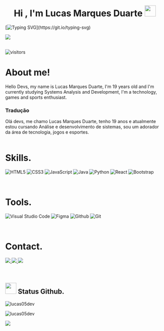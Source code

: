 <h1 align="center"><b>Hi , I'm Lucas Marques Duarte </b><img src="https://media.giphy.com/media/hvRJCLFzcasrR4ia7z/giphy.gif" width="35"></h1>

[![Typing SVG](https://readme-typing-svg.demolab.com?font=Fira+Code&size=35&pause=1000&color=464ACF&background=FFFFFF00&center=true&vCenter=true&width=1000&lines=Front-End+Developer.)](https://git.io/typing-svg)

<img src="https://user-images.githubusercontent.com/73097560/115834477-dbab4500-a447-11eb-908a-139a6edaec5c.gif"><br><br>

<p align="center">

  ![visitors](https://visitor-badge.laobi.icu/badge?page_id=lucas05dev)

</p>

# About me! 
  Hello Devs, my name is Lucas Marques Duarte, I'm 19 years old and I'm currently studying Systems Analysis and Development, I'm a technology, games and sports enthusiast.

### Tradução
  Olá devs, me chamo Lucas Marques Duarte, tenho 19 anos e atualmente estou cursando Análise e desenvolvimento de sistemas, sou um adorador da área de tecnologia, jogos e esportes.
<br>
<br>

# Skills.

<p align="center">

![HTML5](https://img.shields.io/badge/HTML5%20-%23E34F26.svg?style=for-the-badge&logo=html5&logoColor=white)
![CSS3](https://img.shields.io/badge/CSS3-1572B6?style=for-the-badge&logo=css3&logoColor=white)
![JavaScript](https://img.shields.io/badge/JavaScript-323330?style=for-the-badge&logo=javascript&logoColor=F7DF1E)
![Java](https://img.shields.io/badge/java-%23ED8B00.svg?style=for-the-badge&logo=java&logoColor=white)
![Python](https://img.shields.io/badge/Python-14354C?style=for-the-badge&logo=python&logoColor=white)
![React](https://img.shields.io/badge/React-20232A?style=for-the-badge&logo=react&logoColor=61DAFB)
![Bootstrap](https://img.shields.io/badge/Bootstrap-563D7C?style=for-the-badge&logo=bootstrap&logoColor=white)

</p>
<br>

# Tools.

<p align='center'>

![Visual Studio Code](https://img.shields.io/badge/Visual%20Studio%20Code-0078d7.svg?style=for-the-badge&logo=visual-studio-code&logoColor=white)
![Figma](https://img.shields.io/badge/figma-%23F24E1E.svg?style=for-the-badge&logo=figma&logoColor=white)
![Github](https://img.shields.io/badge/GitHub-100000?style=for-the-badge&logo=github&logoColor=white)
  ![Git](https://img.shields.io/badge/git-%23F05033.svg?style=for-the-badge&logo=git&logoColor=white)

<br>

# Contact.

<p>
  <a href='https://www.linkedin.com/in/lucasmarquesduarte/'>
    <img src='https://img.shields.io/badge/LinkedIn-0077B5?style=for-the-badge&logo=linkedin&logoColor=white'>
  </a>
  <a href='https://www.instagram.com/lucasmarquesduarte/'>
    <img src='https://img.shields.io/badge/Instagram-E4405F?style=for-the-badge&logo=instagram&logoColor=white'>
  </a>
  <a href='https://github.com/Lucas05DEV'>
    <img src='https://img.shields.io/badge/GitHub-100000?style=for-the-badge&logo=github&logoColor=white'>
  </a>
</p>
<br>

## <img src="https://media.giphy.com/media/iY8CRBdQXODJSCERIr/giphy.gif" width="35"><b> Status Github. </b>

<p>

   ![lucas05dev](https://github-readme-stats.vercel.app/api?username=lucas05dev&theme=tokyonight)

   ![lucas05dev](https://github-readme-stats.vercel.app/api/top-langs/?username=lucas05dev&hide=html&layout=compact&theme=tokyonight)
</p>

<img src="https://user-images.githubusercontent.com/73097560/115834477-dbab4500-a447-11eb-908a-139a6edaec5c.gif"><br><br>

